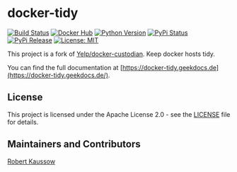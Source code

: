 # docker-tidy

[![Build Status](https://img.shields.io/drone/build/xoxys/docker-tidy?logo=drone)](https://cloud.drone.io/xoxys/docker-tidy)
[![Docker Hub](https://img.shields.io/badge/docker-latest-blue.svg?logo=docker&logoColor=white)](https://hub.docker.com/r/xoxys/docker-tidy)
[![Python Version](https://img.shields.io/pypi/pyversions/docker-tidy.svg)](https://pypi.org/project/docker-tidy/)
[![PyPi Status](https://img.shields.io/pypi/status/docker-tidy.svg)](https://pypi.org/project/docker-tidy/)
[![PyPi Release](https://img.shields.io/pypi/v/docker-tidy.svg)](https://pypi.org/project/docker-tidy/)
[![License: MIT](https://img.shields.io/github/license/xoxys/docker-tidy)](LICENSE)

This project is a fork of [Yelp/docker-custodian](https://github.com/Yelp/docker-custodian). Keep docker hosts tidy.

You can find the full documentation at [https://docker-tidy.geekdocs.de](https://docker-tidy.geekdocs.de/).

## License

This project is licensed under the Apache License 2.0 - see the [LICENSE](LICENSE) file for details.

## Maintainers and Contributors

[Robert Kaussow](https://github.com/xoxys)
